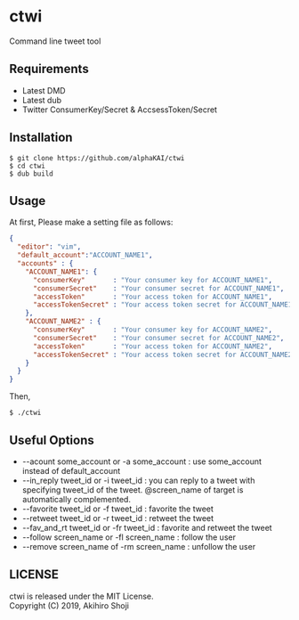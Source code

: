 # ctwi
Command line tweet tool

## Requirements

* Latest DMD
* Latest dub
* Twitter ConsumerKey/Secret & AccsessToken/Secret

## Installation

```
$ git clone https://github.com/alphaKAI/ctwi
$ cd ctwi
$ dub build
```

## Usage

At first, Please make a setting file as follows:  

```json
{
  "editor": "vim",
  "default_account":"ACCOUNT_NAME1",
  "accounts" : {
    "ACCOUNT_NAME1": {
      "consumerKey"       : "Your consumer key for ACCOUNT_NAME1",
      "consumerSecret"    : "Your consumer secret for ACCOUNT_NAME1",
      "accessToken"       : "Your access token for ACCOUNT_NAME1",
      "accessTokenSecret" : "Your access token secret for ACCOUNT_NAME1"
    },
    "ACCOUNT_NAME2" : {
      "consumerKey"       : "Your consumer key for ACCOUNT_NAME2",
      "consumerSecret"    : "Your consumer secret for ACCOUNT_NAME2",
      "accessToken"       : "Your access token for ACCOUNT_NAME2",
      "accessTokenSecret" : "Your access token secret for ACCOUNT_NAME2"
    }
  }
}
```

Then,
```
$ ./ctwi
```

## Useful Options

- --acount some_account or -a some_account : use some_account instead of default_account
- --in_reply tweet_id or -i tweet_id : you can reply to a tweet with specifying tweet_id of the tweet. @screen_name of target is  automatically complemented.
- --favorite tweet_id or -f tweet_id : favorite the tweet
- --retweet tweet_id or -r tweet_id : retweet the tweet
- --fav_and_rt tweet_id or -fr tweet_id : favorite and retweet the tweet
- --follow screen_name or -fl screen_name : follow the user
- --remove screen_name of -rm screen_name : unfollow the user

## LICENSE
ctwi is released under the MIT License.  
Copyright (C) 2019, Akihiro Shoji